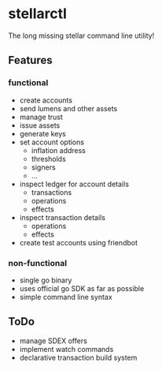 stellarctl
==========

The long missing stellar command line utility!

## Features

### functional

* create accounts
* send lumens and other assets
* manage trust
* issue assets
* generate keys
* set account options
  * inflation address
  * thresholds
  * signers
  * ...
* inspect ledger for account details
  * transactions
  * operations
  * effects
* inspect transaction details
  * operations
  * effects
* create test accounts using friendbot

### non-functional

* single go binary
* uses official go SDK as far as possible
* simple command line syntax

## ToDo

* manage SDEX offers
* implement watch commands
* declarative transaction build system
